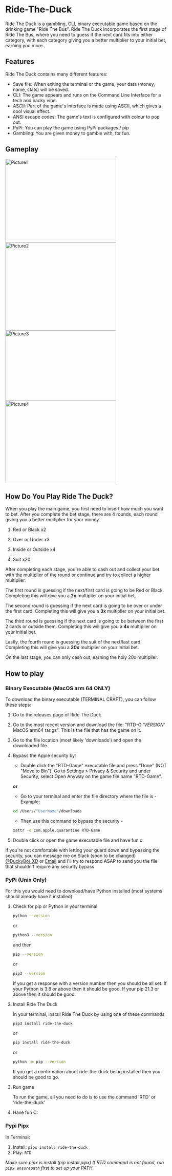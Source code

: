 # Ride-The-Duck

Ride The Duck is a gambling, CLI, binary executable game based on the drinking game "Ride The Bus". Ride The Duck incorporates the first stage of Ride The Bus, where you need to guess if the next card fits into either category, with each category giving you a better multiplier to your initial bet, earning you more.

## Features

Ride The Duck contains many different features:

- Save file: When exiting the terminal or the game, your data (money, name, stats) will be saved.
- CLI: The game appears and runs on the Command Line Interface for a tech and hacky vibe.
- ASCII: Part of the game's interface is made using ASCII, which gives a cool visual effect.
- ANSI escape codes: The game's text is configured with colour to pop out.
- PyPi: You can play the game using PyPi packages / pip
- Gambling: You are given money to gamble with, for fun.

## Gameplay
<img width="346" height="260" alt="Picture1" src="https://github.com/user-attachments/assets/4e00b8ba-ba70-4586-9764-f3bb4eec8a01" />
<img width="346" height="274" alt="Picture2" src="https://github.com/user-attachments/assets/70d69142-9120-4d82-be30-5c22d310490d" />
<img width="346" height="219" alt="Picture3" src="https://github.com/user-attachments/assets/a206726d-7650-4d9a-8d3c-36f733194eb1" />
<img width="346" height="257" alt="Picture4" src="https://github.com/user-attachments/assets/2384f1ae-ab28-496f-b001-32e18591ce00" />

## How Do You Play Ride The Duck?

When you play the main game, you first need to insert how much you want to bet. After you complete the bet stage, there are 4 rounds, each round giving you a better multiplier for your money.

1. Red or Black x2

2. Over or Under x3

3. Inside or Outside x4

4. Suit x20

After completing each stage, you're able to cash out and collect your bet with the multiplier of the round or continue and try to collect a higher multiplier.

The first round is guessing if the next/first card is going to be Red or Black. Completing this will give you a **2x** multiplier on your initial bet.

The second round is guessing if the next card is going to be over or under the first card. Completing this will give you a **3x** multiplier on your initial bet.

The third round is guessing if the next card is going to be between the first 2 cards or outside them. Completing this will give you a **4x** multiplier on your initial bet.

Lastly, the fourth round is guessing the suit of the next/last card. Completing this will give you a **20x** multiplier on your initial bet.

On the last stage, you can only cash out, earning the holy 20x multiplier.

## How to play

### Binary Executable (MacOS arm 64 ONLY)

To download the binary executable (TERMINAL CRAFT), you can follow these steps:

1. Go to the  releases page of Ride The Duck

2. Go to the most recent version and download the file: "RTD-G '*VERSION*' MacOS arm64 tar.gz". This is the file that has the game on it.

3. Go to the file location (most likely 'downloads') and open the downloaded file.

4. Bypass the Apple security by:

    - Double click the "RTD-Game" executable file and press "Done" (NOT "Move to Bin"). Go to Settings > Privacy & Security and under Security, select Open Anyway on the game file name "RTD-Game".

    **or**

   - Go to your terminal and enter the file directory where the file is -
    Example:

    ```sh
    cd /Users/"UserName"/downloads 
    ```

   - Then use this command to bypass the security -

    ```sh
    xattr -d com.apple.quarantine RTD-Game
    ```

5. Double click or open the game executable file and have fun c:

If you're not comfortable with letting your guard down and bypassing the security, you can message me on Slack (soon to be changed) [@DuckyBoi_XD](https://hackclub.slack.com/team/U08TJ79P0G4) or [Email](braedenjairsytan@icloud.com) and I'll try to respond ASAP to send you the file that shouldn't require any security bypass

### PyPi (Unix Only)

For this you would need to download/have Python installed (most systems should already have it installed)

1. Check for pip or Python in your terminal

    ```sh
    python --version
    ```

    or

    ```sh
    python3 --version
    ```

    and then

    ```sh
    pip --version
    ```

    or

    ```sh
    pip3 --version
    ```

    If you get a response with a version number then you should be all set. If your Python is 3.8 or above then it should be good. If your pip 21.3 or above then it should be good.

2. Install Ride The Duck

    In your terminal, install Ride The Duck by using one of these commands

    ```sh
    pip3 install ride-the-duck
    ```

    or

    ```sh
    pip install ride-the-duck
    ```

    or

    ```sh
    python -m pip --version
    ```

    If you get a confirmation about ride-the-duck being installed then you should be good to go.

3. Run game

    To run the game, all you need to do is to use the command 'RTD' or 'ride-the-duck'

4. Have fun C:

### Pypi Pipx

In Terminal:

1. Install: `pipx install ride-the-duck`
2. Play: `RTD`

*Make sure pipx is install (pip install pipx)*
*If RTD command is not found, run `pipx ensurepath` first to set up your PATH.*
